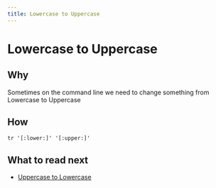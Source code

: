 ```yaml
---
title: Lowercase to Uppercase
---
```


# Lowercase to Uppercase

## Why

Sometimes on the command line we need to change something from Lowercase to Uppercase

## How

```shell
tr '[:lower:]' '[:upper:]'
```

## What to read next

* [Uppercase to Lowercase](uppercase-to-lowercase.md)